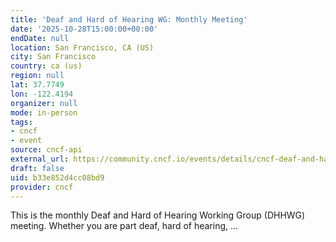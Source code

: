 ```yaml
---
title: 'Deaf and Hard of Hearing WG: Monthly Meeting'
date: '2025-10-28T15:00:00+00:00'
endDate: null
location: San Francisco, CA (US)
city: San Francisco
country: ca (us)
region: null
lat: 37.7749
lon: -122.4194
organizer: null
mode: in-person
tags:
- cncf
- event
source: cncf-api
external_url: https://community.cncf.io/events/details/cncf-deaf-and-hard-of-hearing-presents-deaf-and-hard-of-hearing-wg-monthly-meeting-2025-10-28-1/
draft: false
uid: b33e852d4cc08bd9
provider: cncf
---
```

This is the monthly Deaf and Hard of Hearing Working Group (DHHWG) meeting. Whether you are part deaf, hard of hearing, ...
